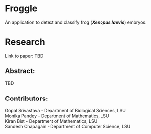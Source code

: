 # Froggle

An application to detect and classify frog (**_Xenopus laevis_**) embryos.

# Research

Link to paper: TBD

## Abstract:

TBD

## Contributors:

Gopal Srivastava - Department of Biological Sciences, LSU  
Monika Pandey - Department of Mathematics, LSU  
Kiran Bist - Department of Mathematics, LSU  
Sandesh Chapagain - Department of Computer Science, LSU
